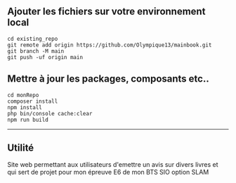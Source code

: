 ## Ajouter les fichiers sur votre environnement local

```
cd existing_repo
git remote add origin https://github.com/Olympique13/mainbook.git
git branch -M main
git push -uf origin main
```


## Mettre à jour les packages, composants etc..
```
cd monRepo
composer install
npm install
php bin/console cache:clear
npm run build
```

***

## Utilité
Site web permettant aux utilisateurs d'emettre un avis sur divers livres et qui sert de projet pour mon épreuve E6 de mon BTS SIO option SLAM
